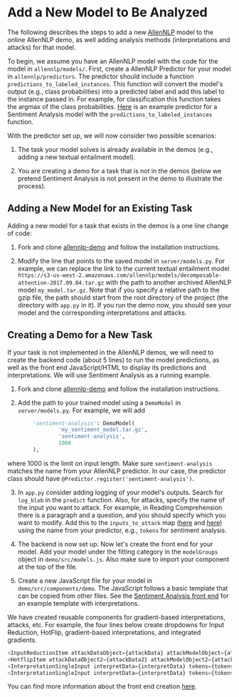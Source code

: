 # Add a New Model to Be Analyzed

The following describes the steps to add a new [AllenNLP](https://github.com/allenai/allennlp) model to the online AllenNLP demo, as well adding analysis methods (interpretations and attacks) for that model.

To begin, we assume you have an AllenNLP model with the code for the model in `allennlp/models/`. First, create a AllenNLP Predictor for your model in `allennlp/predictors`. The predictor should include a function `predictions_to_labeled_instances`. This function will convert the model's output (e.g., class probabilities) into a predicted label and add this label to the instance passed in. For example, for classification this function takes the argmax of the class probabilities. [Here](https://github.com/IsThatYou/allennlp/blob/re_attacks/allennlp/predictors/sentiment_analysis.py) is an example predictor for a Sentiment Analysis model with the `predictions_to_labeled_instances` function.

With the predictor set up, we will now consider two possible scenarios: 

1. The task your model solves is already available in the demos (e.g., adding a new textual entailment model). 

2. You are creating a demo for a task that is not in the demos (below we pretend Sentiment Analysis is not present in the demo to illustrate the process). 

## Adding a New Model for an Existing Task

Adding a new model for a task that exists in the demos is a one line change of code: 

1. Fork and clone [allennlp-demo](https://github.com/allenai/allennlp-demo) and follow the installation instructions.

2. Modify the line that points to the saved model in `server/models.py`. For example, we can replace the link to the current textual entailment model `https://s3-us-west-2.amazonaws.com/allennlp/models/decomposable-attention-2017.09.04.tar.gz` with the path to another archived AllenNLP model `my_model.tar.gz`. Note that if you specify a relative path to the gzip file, the path should start from the root directory of the project (the directory with `app.py` in it). If you run the demo now, you should see your model and the corresponding interpretations and attacks.

## Creating a Demo for a New Task

If your task is not implemented in the AllenNLP demos, we will need to create the backend code (about 5 lines) to run the model predictions, as well as the front end JavaScript/HTML to display its predictions and interpretations. We will use Sentiment Analysis as a running example.

1. Fork and clone [allennlp-demo](https://github.com/allenai/allennlp-demo) and follow the installation instructions.

2. Add the path to your trained model using a `DemoModel` in `server/models.py`. For example, we will add 
```py
        'sentiment-analysis': DemoModel(
                'my_sentiment_model.tar.gz',
                'sentiment-analysis',
                1000
        ),   
```
where 1000 is the limit on input length. Make sure `sentiment-analysis` matches the name from your AllenNLP predictor. In our case, the predictor class should have `@Predictor.register('sentiment-analysis')`. 

3. In `app.py` consider adding logging of your model's outputs. Search for `log_blob` in the `predict` function. Also, for attacks, specify the name of the input you want to attack. For example, in Reading Comprehension there is a paragraph and a question, and you should specify which you want to modify. Add this to the `inputs_to_attack` map ([here](https://github.com/IsThatYou/allennlp-demo/blob/attack_demo/app.py#L207) and [here](https://github.com/IsThatYou/allennlp-demo/blob/attack_demo/app.py#L232)) using the name from your predictor, e.g., `tokens` for sentiment analysis.

4. The backend is now set up. Now let's create the front end for your model. Add your model under the fitting category in the `modelGroups` object in `demo/src/models.js`. Also make sure to import your component at the top of the file.

5. Create a new JavaScript file for your model in `demo/src/components/demo`. The JavaScript follows a basic template that can be copied from other files. See the [Sentiment Analysis front end](https://github.com/IsThatYou/allennlp-demo/blob/attack_demo/demo/src/components/demos/SentimentAnalysis.js) for an example template with interpretations. 

We have created reusable components for gradient-based interpretations, attacks, etc. For example, the four lines below create dropdowns for Input Reduction, HotFlip, gradient-based interpretations, and integrated gradients. 
```js
<InputReductionItem attackDataObject={attackData} attackModelObject={attackModel} requestDataObject={requestData}/>                              
<HotflipItem attackDataObject2={attackData2} attackModelObject2={attackModel2} requestDataObject2={requestData}/>                             
<InterpretationSingleInput interpretData={interpretData} tokens={tokens} interpretModel = {interpretModel} requestData = {requestData} interpreter={GRAD_INTERPRETER}/>        
<InterpretationSingleInput interpretData={interpretData} tokens={tokens} interpretModel = {interpretModel} requestData = {requestData} interpreter={IG_INTERPRETER}/>        
```

You can find more information about the front end creation [here](https://github.com/IsThatYou/allennlp-demo/blob/attack_demo/demo/FRONT_END.md).
